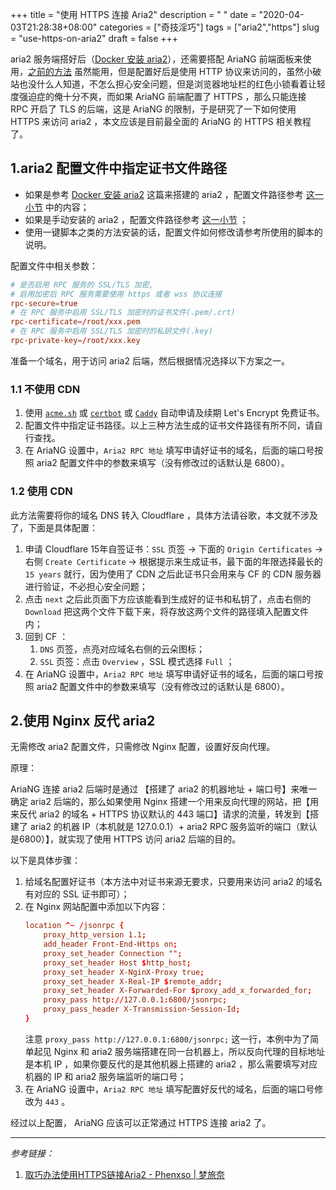 +++
title = "使用 HTTPS 连接 Aria2"
description = " "
date = "2020-04-03T21:28:38+08:00"
categories = ["奇技淫巧"]
tags = ["aria2","https"]
slug = "use-https-on-aria2"
draft = false
+++

aria2 服务端搭好后（[Docker 安装 aria2](/posts/install-aria2-through-docker)），还需要搭配 AriaNG 前端面板来使用，[之前的方法](/posts/setup-offline-download-service-aria2-ariang-filebrowser-on-centos7/#安装ariang) 虽然能用，但是配置好后是使用 HTTP 协议来访问的，虽然小破站也没什么人知道，不怎么担心安全问题，但是浏览器地址栏的红色小锁看着让轻度强迫症的俺十分不爽，而如果 AriaNG 前端配置了 HTTPS ，那么只能连接 RPC 开启了 TLS 的后端，这是 AriaNG 的限制，于是研究了一下如何使用 HTTPS 来访问 aria2 ，本文应该是目前最全面的 AriaNG 的 HTTPS 相关教程了。

## 1.aria2 配置文件中指定证书文件路径

* 如果是参考 [Docker 安装 aria2](/posts/install-aria2-through-docker) 这篇来搭建的 aria2 ，配置文件路径参考 [这一小节](/posts/install-aria2-through-docker/#参数说明) 中的内容；
* 如果是手动安装的 aria2 ，配置文件路径参考 [这一小节](/posts/setup-offline-download-service-aria2-ariang-filebrowser-on-centos7/#%E7%BC%96%E8%BE%91%E9%85%8D%E7%BD%AE%E6%96%87%E4%BB%B6) ；
* 使用一键脚本之类的方法安装的话，配置文件如何修改请参考所使用的脚本的说明。

配置文件中相关参数：

```conf
# 是否启用 RPC 服务的 SSL/TLS 加密,
# 启用加密后 RPC 服务需要使用 https 或者 wss 协议连接
rpc-secure=true
# 在 RPC 服务中启用 SSL/TLS 加密时的证书文件(.pem/.crt)
rpc-certificate=/root/xxx.pem
# 在 RPC 服务中启用 SSL/TLS 加密时的私钥文件(.key)
rpc-private-key=/root/xxx.key
```

准备一个域名，用于访问 aria2 后端，然后根据情况选择以下方案之一。

### 1.1 不使用 CDN

1. 使用 [`acme.sh`](https://github.com/acmesh-official/acme.sh) 或 [`certbot`](https://certbot.eff.org/) 或 [`Caddy`](https://caddyserver.com/) 自动申请及续期 Let's Encrypt 免费证书。
2. 配置文件中指定证书路径。以上三种方法生成的证书文件路径有所不同，请自行查找。
3. 在 AriaNG 设置中，`Aria2 RPC 地址` 填写申请好证书的域名，后面的端口号按照 aria2 配置文件中的参数来填写（没有修改过的话默认是 6800）。

### 1.2 使用 CDN

此方法需要将你的域名 DNS 转入 Cloudflare ，具体方法请谷歌，本文就不涉及了，下面是具体配置：

1. 申请 Cloudflare 15年自签证书：`SSL` 页签 -> 下面的 `Origin Certificates` -> 右侧 `Create Certificate` -> 根据提示来生成证书，最下面的年限选择最长的 `15 years` 就行，因为使用了 CDN 之后此证书只会用来与 CF 的 CDN 服务器进行验证，不必担心安全问题；
2. 点击 `next` 之后此页面下方应该能看到生成好的证书和私钥了，点击右侧的 `Download` 把这两个文件下载下来，将存放这两个文件的路径填入配置文件内；
3. 回到 CF ：
    1. `DNS` 页签，点亮对应域名右侧的云朵图标；
    2. `SSL` 页签：点击 `Overview` ，SSL 模式选择 `Full` ；
4. 在 AriaNG 设置中，`Aria2 RPC 地址` 填写申请好证书的域名，后面的端口号按照 aria2 配置文件中的参数来填写（没有修改过的话默认是 6800）。

## 2.使用 Nginx 反代 aria2

无需修改 aria2 配置文件，只需修改 Nginx 配置，设置好反向代理。

原理：

AriaNG 连接 aria2 后端时是通过 【搭建了 aria2 的机器地址 + 端口号】来唯一确定 aria2 后端的，那么如果使用 Nginx 搭建一个用来反向代理的网站，把【用来反代 aria2 的域名 + HTTPS 协议默认的 443 端口】请求的流量，转发到【搭建了 aria2 的机器 IP（本机就是 127.0.0.1）+ aria2 RPC 服务监听的端口（默认是6800）】，就实现了使用 HTTPS 访问 aria2 后端的目的。

以下是具体步骤：

1. 给域名配置好证书（本方法中对证书来源无要求，只要用来访问 aria2 的域名有对应的 SSL 证书即可）；
2. 在 Nginx 网站配置中添加以下内容：
    ```conf
    location ^~ /jsonrpc {
        proxy_http_version 1.1;
        add_header Front-End-Https on;
        proxy_set_header Connection "";
        proxy_set_header Host $http_host;
        proxy_set_header X-NginX-Proxy true;
        proxy_set_header X-Real-IP $remote_addr;
        proxy_set_header X-Forwarded-For $proxy_add_x_forwarded_for;
        proxy_pass http://127.0.0.1:6800/jsonrpc;
        proxy_pass_header X-Transmission-Session-Id;
    }
    ```
    注意 `proxy_pass http://127.0.0.1:6800/jsonrpc;` 这一行，本例中为了简单起见 Nginx 和 aria2 服务端搭建在同一台机器上，所以反向代理的目标地址是本机 IP ，如果你要反代的是其他机器上搭建的 aria2 ，那么需要填写对应机器的 IP 和 aria2 服务端监听的端口号；
3. 在 AriaNG 设置中，`Aria2 RPC 地址` 填写配置好反代的域名，后面的端口号修改为 `443` 。

经过以上配置， AriaNG 应该可以正常通过 HTTPS 连接 aria2 了。

---

*参考链接：*

1. [取巧办法使用HTTPS链接Aria2 - Phenxso | 梦旅奈](https://www.phenxso.com/archives/162.html)